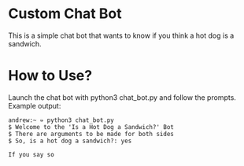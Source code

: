 # Custom Chat Bot
This is a simple chat bot that wants to know if you think a hot dog is a sandwich. 

# How to Use?
Launch the chat bot with python3 chat_bot.py and follow the prompts.<br/>
Example output:<br/>
```
andrew:~ ➭ python3 chat_bot.py
$ Welcome to the 'Is a Hot Dog a Sandwich?' Bot
$ There are arguments to be made for both sides
$ So, is a hot dog a sandwich?: yes

If you say so
```
